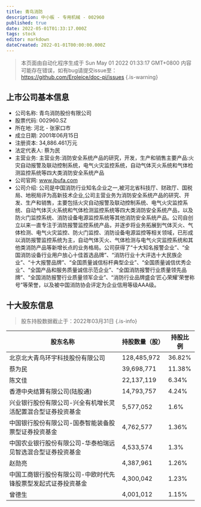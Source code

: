```yaml
---
title: 青鸟消防
description: 中小板 - 专用机械 - 002960
published: true
date: 2022-05-01T01:33:17.000Z
tags: stock
editor: markdown
dateCreated: 2022-01-01T00:00:00.000Z
---
```


> 本页面由自动化程序生成于 Sun May 01 2022 01:33:17 GMT+0800
> 内容可能存在错误，如有bug请提交issue至：https://github.com/Eroleice/doc-pi/issues
{.is-warning}

## 上市公司基本信息
- 公司名称: 青鸟消防股份有限公司
- 股票代码: 002960.SZ
- 所在地: 河北 - 张家口市
- 成立日期: 2001年06月15日
- 注册资本: 34,886.461万元
- 法定代表人: 蔡为民
- 主营业务: 主营业务:消防安全系统产品的研究，开发，生产和销售主要产品:火灾自动报警及联动控制系统，电气火灾监控系统，自动气体灭火系统和气体检测监控系统等四大类消防安全系统产品
- 公司官网: www.jbufa.com
- 公司介绍: 公司是中国消防行业知名企业之一,被河北省科技厅、财政厅、国税局、地税局评为高新技术企业,公司主营业务为消防安全系统产品的研究、开发、生产和销售，主要包括火灾自动报警及联动控制系统、电气火灾监控系统、自动气体灭火系统和气体检测监控系统等四大类消防安全系统产品，以及防火门监控系统、消防设备电源监控系统等其他消防安全系统产品。公司自创立以来一直专注于消防报警监控系统产品，并逐步将业务拓展到气体灭火、气体检测、电气火灾监控、防火门监控、消防设备电源监控等相关领域，已形成以消防报警监控系统为主，自动气体灭火、气体检测与电气火灾监控系统和其他类消防产品等新增长点的业务格局。公司获得了“十大知名报警企业”、“全国消防设备行业用户放心十佳首选品牌”、“消防行业十大评选十大民族企业”、“十大报警品牌”、“全国质量诚信标杆典型企业”、“全国质量诚信优秀企业”、“全国产品和服务质量诚信示范企业”、“全国消防报警行业质量领先品牌”、“全国消防报警行业质量领军企业”、“消防行业品牌盛会‘匠心荣耀’荣誉称号”等荣誉，以及被中国消防协会评定为企业信用等级AAA级。


## 十大股东信息
> 股东持股数据截止于：2022年03月31日
{.is-info}

| 股东名称 | 持股数量（股） | 持股比例 |
| --- | --- | --- |
| 北京北大青鸟环宇科技股份有限公司 | 128,485,972 | 36.82% |
| 蔡为民 | 39,698,771 | 11.38% |
| 陈文佳 | 22,137,119 | 6.34% |
| 香港中央结算有限公司(陆股通) | 14,793,757 | 4.24% |
| 兴业银行股份有限公司-兴全有机增长灵活配置混合型证券投资基金 | 5,577,052 | 1.6% |
| 中国银行股份有限公司-国泰智能装备股票型证券投资基金 | 4,762,577 | 1.36% |
| 中国农业银行股份有限公司-华泰柏瑞远见智选混合型证券投资基金 | 4,533,574 | 1.3% |
| 赵勋亮 | 4,387,961 | 1.26% |
| 中国工商银行股份有限公司-中欧时代先锋股票型发起式证券投资基金 | 4,300,042 | 1.23% |
| 曾德生 | 4,001,012 | 1.15% |




